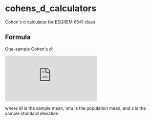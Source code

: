 # cohens_d_calculators

Cohen's d calculator for ESQREM 6641 class

## Formula

One-sample Cohen's _d_:

![equation](http://latex.codecogs.com/gif.latex?%5Cfrac%7BM%20-%20%20mu%7D%7Bs%7D%20%20%20%20(1))

where _M_ is the sample mean, \mu is the population mean, and _s_ is the sample standard deviation.
